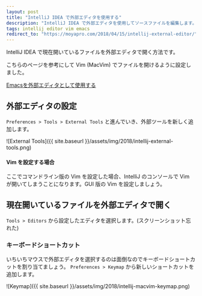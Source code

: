 ```yaml
---
layout: post
title: "IntelliJ IDEA で外部エディタを使用する"
description: "IntelliJ IDEA で外部エディタを使用してソースファイルを編集します。"
tags: intellij editor vim emacs
redirect_to: "https://moyapro.com/2018/04/15/intellij-external-editor/"
---
```


IntelliJ IDEA で現在開いているファイルを外部エディタで開く方法です。

こちらのページを参考にして Vim (MacVim) でファイルを開けるように設定しました。

[Emacsを外部エディタとして使用する](https://pleiades.io/help/idea/using-emacs-as-an-external-editor.html)

## 外部エディタの設定

`Preferences > Tools > External Tools` と進んでいき、外部ツールを新しく追加します。

![External Tools]({{ site.baseurl }}/assets/img/2018/intellij-external-tools.png)

#### Vim を設定する場合

ここでコマンドライン版の Vim を設定した場合、IntelliJ のコンソールで Vim が開いてしまうことになります。GUI 版の Vim を設定しましょう。

## 現在開いているファイルを外部エディタで開く

`Tools > Editors` から設定したエディタを選択します。(スクリーンショット忘れた)

### キーボードショートカット

いちいちマウスで外部エディタを選択するのは面倒なのでキーボードショートカットを割り当てましょう。 `Preferences > Keymap` から新しいショートカットを追加します。

![Keymap]({{ site.baseurl }}/assets/img/2018/intellij-macvim-keymap.png)
